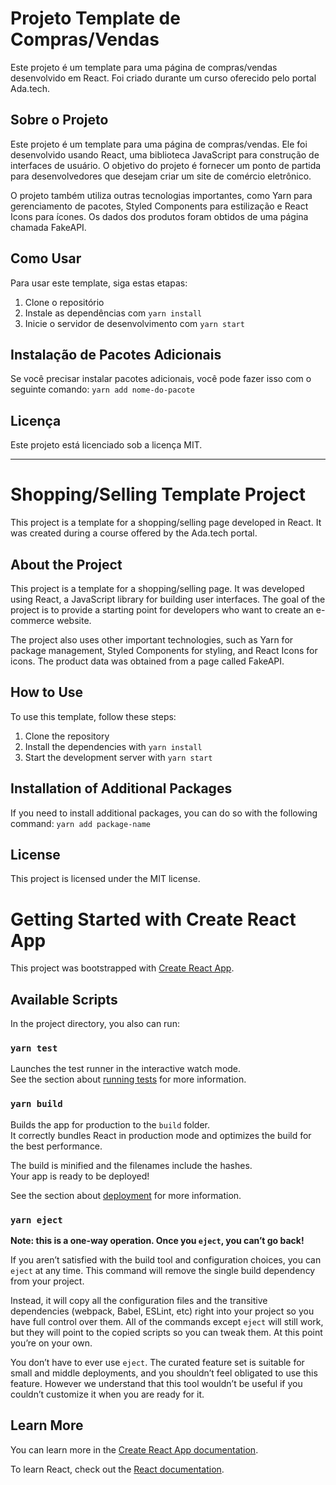 # Projeto Template de Compras/Vendas

Este projeto é um template para uma página de compras/vendas desenvolvido em React. Foi criado durante um curso oferecido pelo portal Ada.tech.

## Sobre o Projeto

Este projeto é um template para uma página de compras/vendas. Ele foi desenvolvido usando React, uma biblioteca JavaScript para construção de interfaces de usuário. O objetivo do projeto é fornecer um ponto de partida para desenvolvedores que desejam criar um site de comércio eletrônico.

O projeto também utiliza outras tecnologias importantes, como Yarn para gerenciamento de pacotes, Styled Components para estilização e React Icons para ícones. Os dados dos produtos foram obtidos de uma página chamada FakeAPI.

## Como Usar

Para usar este template, siga estas etapas:

1. Clone o repositório
2. Instale as dependências com `yarn install`
3. Inicie o servidor de desenvolvimento com `yarn start`

## Instalação de Pacotes Adicionais

Se você precisar instalar pacotes adicionais, você pode fazer isso com o seguinte comando: `yarn add nome-do-pacote`

## Licença

Este projeto está licenciado sob a licença MIT.

---

# Shopping/Selling Template Project

This project is a template for a shopping/selling page developed in React. It was created during a course offered by the Ada.tech portal.

## About the Project

This project is a template for a shopping/selling page. It was developed using React, a JavaScript library for building user interfaces. The goal of the project is to provide a starting point for developers who want to create an e-commerce website.

The project also uses other important technologies, such as Yarn for package management, Styled Components for styling, and React Icons for icons. The product data was obtained from a page called FakeAPI.

## How to Use

To use this template, follow these steps:

1. Clone the repository
2. Install the dependencies with `yarn install`
3. Start the development server with `yarn start`

## Installation of Additional Packages

If you need to install additional packages, you can do so with the following command: `yarn add package-name`

## License

This project is licensed under the MIT license.

# Getting Started with Create React App

This project was bootstrapped with [Create React App](https://github.com/facebook/create-react-app).

## Available Scripts

In the project directory, you also can run:

### `yarn test`

Launches the test runner in the interactive watch mode.\
See the section about [running tests](https://facebook.github.io/create-react-app/docs/running-tests) for more information.

### `yarn build`

Builds the app for production to the `build` folder.\
It correctly bundles React in production mode and optimizes the build for the best performance.

The build is minified and the filenames include the hashes.\
Your app is ready to be deployed!

See the section about [deployment](https://facebook.github.io/create-react-app/docs/deployment) for more information.

### `yarn eject`

**Note: this is a one-way operation. Once you `eject`, you can’t go back!**

If you aren’t satisfied with the build tool and configuration choices, you can `eject` at any time. This command will remove the single build dependency from your project.

Instead, it will copy all the configuration files and the transitive dependencies (webpack, Babel, ESLint, etc) right into your project so you have full control over them. All of the commands except `eject` will still work, but they will point to the copied scripts so you can tweak them. At this point you’re on your own.

You don’t have to ever use `eject`. The curated feature set is suitable for small and middle deployments, and you shouldn’t feel obligated to use this feature. However we understand that this tool wouldn’t be useful if you couldn’t customize it when you are ready for it.

## Learn More

You can learn more in the [Create React App documentation](https://facebook.github.io/create-react-app/docs/getting-started).

To learn React, check out the [React documentation](https://reactjs.org/).
